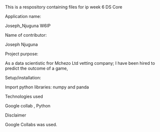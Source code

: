 This is a respository containing files for ip week 6 DS Core

Application name:

Joseph_Njuguna W6IP

Name of contributor:

Joseph Njuguna

Project purpose:

As a data scientistic fror Mchezo Ltd vetting company; I have been hired to predict the outcome of a game,

Setup/installation:

Import python libraries: numpy and panda

Technologies used

Google collab , Python

Disclaimer

Google Collabs was used.
